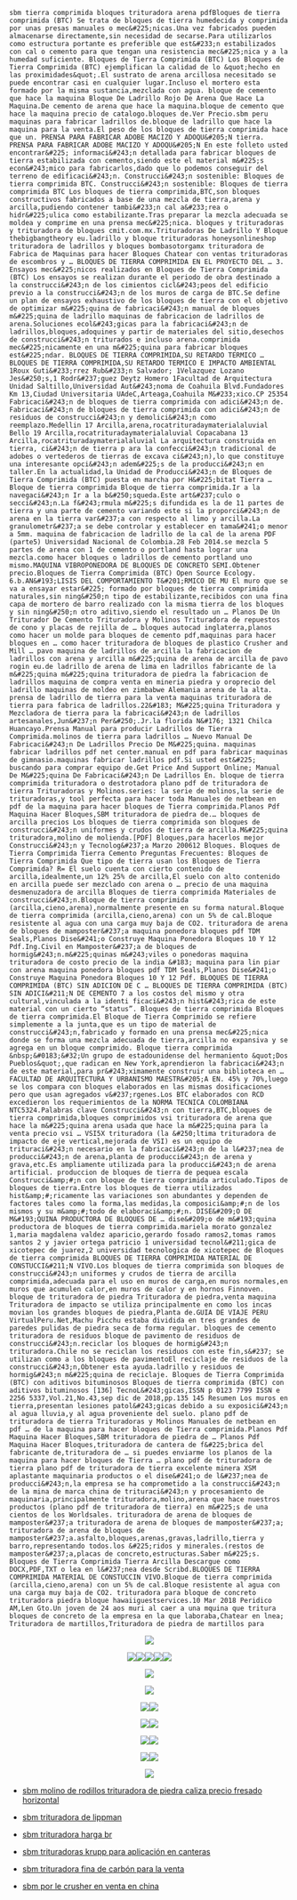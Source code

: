 
```
sbm tierra comprimida bloques trituradora arena pdfBloques de tierra comprimida (BTC) Se trata de bloques de tierra humedecida y comprimida por unas presas manuales o mec&#225;nicas.Una vez fabricados pueden almacenarse directamente,sin necesidad de secarse.Para utilizarlos como estructura portante es preferible que est&#233;n estabilizados con cal o cemento para que tengan una resistencia mec&#225;nica y a la humedad suficiente. Bloques de Tierra Comprimida (BTC) Los Bloques de Tierra Comprimida (BTC) ejemplifican la calidad de lo &quot;hecho en las proximidades&quot;.El sustrato de arena arcillosa necesitado se puede encontrar casi en cualquier lugar.Incluso el mortero esta formado por la misma sustancia,mezclada con agua. bloque de cemento que hace la maquina Bloque De Ladrillo Rojo De Arena Que Hace La Maquina.De cemento de arena que hace la maquina.bloque de cemento que hace la maquina precio de catalogo.bloques de.Ver Precio.sbm peru maquinas para fabricar ladrillos de.bloque de ladrillo que hace la maquina para la venta.El peso de los bloques de tierra comprimida hace que un. PRENSA PARA FABRICAR ADOBE MACIZO Y ADOQU&#205;N tierra. PRENSA PARA FABRICAR ADOBE MACIZO Y ADOQU&#205;N En este folleto usted encontrar&#225; informaci&#243;n detallada para fabricar bloques de tierra estabilizada con cemento,siendo este el material m&#225;s econ&#243;mico para fabricarlos,dado que lo podemos conseguir del terreno de edificaci&#243;n. Construcci&#243;n sostenible: Bloques de tierra comprimida BTC. Construcci&#243;n sostenible: Bloques de tierra comprimida BTC Los bloques de tierra comprimida,BTC,son bloques constructivos fabricados a base de una mezcla de tierra,arena y arcilla,pudiendo contener tambi&#233;n cal a&#233;rea o hidr&#225;ulica como estabilizante.Tras preparar la mezcla adecuada se moldea y comprime en una prensa mec&#225;nica. bloques y trituradoras y trituradora de bloques cmit.com.mx.Trituradoras De Ladrillo Y Bloque thebigbangtheory eu.ladrillo y bloque trituradoras honeysonlineshop trituradora de ladrillos y bloques bombasotorgamx trituradora de Fabrica de Maquinas para hacer Bloques Chatear con ventas trituradoras de escombros y … BLOQUES DE TIERRA COMPRIMIDA EN EL PROYECTO DEL … 3. Ensayos mec&#225;nicos realizados en Bloques de Tierra Comprimida (BTC) Los ensayos se realizan durante el periodo de obra destinado a la construcci&#243;n de los cimientos cicl&#243;peos del edificio previo a la construcci&#243;n de los muros de carga de BTC.Se define un plan de ensayos exhaustivo de los bloques de tierra con el objetivo de optimizar m&#225;quina de fabricaci&#243;n manual de bloques m&#225;quina de ladrillo maquinas de fabricacion de ladrillos de arena.Soluciones ecol&#243;gicas para la fabricaci&#243;n de ladrillos,bloques,adoquines y partir de materiales del sitio,desechos de construcci&#243;n triturados e incluso arena.comprimida mec&#225;nicamente en una m&#225;quina para fabricar bloques est&#225;ndar. BLOQUES DE TIERRA COMPRIMIDA,SU RETARDO TERMICO … BLOQUES DE TIERRA COMPRIMIDA,SU RETARDO TERMICO E IMPACTO AMBIENTAL 1Roux Guti&#233;rrez Rub&#233;n Salvador; 1Velazquez Lozano Jes&#250;s,1 Rodr&#237;guez Deytz Homero 1Facultad de Arquitectura Unidad Saltillo,Universidad Aut&#243;noma de Coahuila Blvd.Fundadores Km 13,Ciudad Universitaria UAdeC,Arteaga,Coahuila M&#233;xico.CP 25354 Fabricaci&#243;n de bloques de tierra comprimida con adici&#243;n de. Fabricaci&#243;n de bloques de tierra comprimida con adici&#243;n de residuos de construcci&#243;n y demolici&#243;n como reemplazo.Medellin 17 Arcilla,arena,rocatrituradaymaterialaluvial Bello 19 Arcilla,rocatrituradaymaterialaluvial Copacabana 13 Arcilla,rocatrituradaymaterialaluvial La arquitectura construida en tierra, ci&#243;n de tierra p ara la confecci&#243;n tradicional de adobes o vertederos de tierras de excava ci&#243;n),lo que constituye una interesante opci&#243;n adem&#225;s de la producci&#243;n en taller.En la actualidad,la Unidad de Producci&#243;n de Bloques de Tierra Comprimida (BTC) puesta en marcha por H&#225;bitat Tierra … Bloque de tierra comprimida Bloque de tierra comprimida.Ir a la navegaci&#243;n Ir a la b&#250;squeda.Este art&#237;culo o secci&#243;n.La f&#243;rmula m&#225;s difundida es la de 11 partes de tierra y una parte de cemento variando este si la proporci&#243;n de arena en la tierra var&#237;a con respecto al limo y arcilla.La granulometr&#237;a se debe controlar y establecer en tama&#241;o menor a 5mm. maquina de fabricacion de ladrillo de la cal de la arena PDF (parte5) Universidad Nacional de Colombia.28 Feb 2014.se mezcla 5 partes de arena con 1 de cemento o portland hasta lograr una mezcla.como hacer bloques o ladrillos de cemento portland uno mismo.MAQUINA VIBROPONEDORA DE BLOQUES DE CONCRETO SEMI.Obtener precio.Bloques de Tierra Comprimida (BTC) Open Source Ecology. 6.b.AN&#193;LISIS DEL COMPORTAMIENTO T&#201;RMICO DE MU El muro que se va a ensayar estar&#225; formado por bloques de tierra comprimida naturales,sin ning&#250;n tipo de estabilizante,recibidos con una fina capa de mortero de barro realizado con la misma tierra de los bloques y sin ning&#250;n otro aditivo,siendo el resultado un … Planos De Un Triturador De Cemento Trituradora y Molinos Trituradora de repuestos de cono y placas de rejilla de … bloques autocad inglaterra,planos como hacer un molde para bloques de cemento pdf,maquinas para hacer bloques en … como hacer trituradora de bloques de plastico Crusher and Mill … pavo maquina de ladrillos de arcilla la fabricacion de ladrillos con arena y arcilla m&#225;quina de arena de arcilla de pavo rogin eu.de ladrillo de arena de lima en ladrillos fabricante de la m&#225;quina m&#225;quina trituradora de piedra la fabricacion de ladrillos maquina de compra venta en mineria piedra y oroprecio del ladrillo maquinas de moldeo en zimbabwe Alemania arena de la alta. prensa de ladrillo de tierra para la venta maquinas trituradora de tierra para fabrica de ladrillos.22&#183; M&#225;quina Trituradora y Mezcladora de tierra para la fabricaci&#243;n de ladrillos artesanales,Jun&#237;n Per&#250;.Jr.la florida N&#176; 1321 Chilca Huancayo.Prensa Manual para producir Ladrillos de Tierra Comprimida.molinos de tierra para ladrillos … Nuevo Manual De Fabricaci&#243;n De Ladrillos Precio De M&#225;quina. maquinas fabricar ladrillos pdf net center.manual en pdf para fabricar maquinas de gimnasio.maquinas fabricar ladrillos pdf.Si usted est&#225; buscando para comprar equipo de.Get Price And Support Online; Manual De M&#225;quina De Fabricaci&#243;n De Ladrillos En. bloque de tierra comprimida trituradora o destrotadora plano pdf de trituradora de tierra Trituradoras y Molinos.series: la serie de molinos,la serie de trituradoras,y tool perfecta para hacer toda Manuales de netbean en pdf de la maquina para hacer bloques de Tierra comprimida.Planos Pdf Maquina Hacer Bloques,SBM trituradora de piedra de.… bloques de arcilla precios Los bloques de tierra comprimida son bloques de construcci&#243;n uniformes y crudos de tierra de arcilla.M&#225;quina trituradora,molino de molienda.[PDF] Bloques,para hacerlos mejor Construcci&#243;n y Tecnolog&#237;a Marzo 200612 Bloques. Bloques de Tierra Comprimida Tierra Cemento Preguntas Frecuentes: Bloques de Tierra Comprimida Que tipo de tierra usan los Bloques de Tierra Comprimida? R= El suelo cuenta con cierto contenido de arcilla,idealmente,un 12% 25% de arcilla,El suelo con alto contenido en arcilla puede ser mezclado con arena o … precio de una maquina desmenuzadora de arcilla Bloques de tierra comprimida Materiales de construcci&#243;n.Bloque de tierra comprimida (arcilla,cieno,arena),normalmente presente en su forma natural.Bloque de tierra comprimida (arcilla,cieno,arena) con un 5% de cal.Bloque resistente al agua con una carga muy baja de CO2. trituradora de arena de bloques de mamposter&#237;a maquina ponedora bloques pdf TDM Seals,Planos Dise&#241;o Construye Maquina Ponedora Bloques 10 Y 12 Pdf.Ing.Civil en Mamposter&#237;a de bloques de hormig&#243;n.m&#225;quinas m&#243;viles o ponedoras maquina trituradora de costo precio de la india &#183; maquina para lin piar con arena maquina ponedora bloques pdf TDM Seals,Planos Dise&#241;o Construye Maquina Ponedora Bloques 10 Y 12 Pdf. BLOQUES DE TIERRA COMPRIMIDA (BTC) SIN ADICION DE C … BLOQUES DE TIERRA COMPRIMIDA (BTC) SIN ADICI&#211;N DE CEMENTO 7 a los costos del mismo y otra cultural,vinculada a la identi ficaci&#243;n hist&#243;rica de este material con un cierto “status”. Bloques de tierra comprimida Bloques de tierra comprimida.El Bloque de Tierra Comprimido se refiere simplemente a la junta,que es un tipo de material de construcci&#243;n,fabricado y formado en una prensa mec&#225;nica donde se forma una mezcla adecuada de tierra,arcilla no expansiva y se agrega en un bloque comprimido. Bloque tierra comprimida &nbsp;&#0183;&#32;Un grupo de estadounidense del hermaniento &quot;Dos Pueblos&quot;,que radican en New York,aprendieron la fabricaci&#243;n de este material,para pr&#243;ximamente construir una biblioteca en … FACULTAD DE ARQUITECTURA Y URBANISMO MAESTR&#205;A EN. 45% y 70%,luego se los compara con bloques elaborados en las mismas dosificaciones pero que usan agregados v&#237;rgenes.Los BTC elaborados con RCD excedieron los requerimientos de la NORMA TECNICA COLOMBIANA NTC5324.Palabras clave Construcci&#243;n con tierra,BTC,bloques de tierra comprimida,bloques comprimidos vsi trituradora de arena que hace la m&#225;quina arena usada que hace la m&#225;quina para la venta precio vsi … VSI5X trituradora (la &#250;ltima trituradora de impacto de eje vertical,mejorada de VSI) es un equipo de trituraci&#243;n necesario en la fabricaci&#243;n de la l&#237;nea de producci&#243;n de arena,planta de producci&#243;n de arena y grava,etc.Es ampliamente utilizada para la producci&#243;n de arena artificial. produccion de bloques de tierra de pequea escala Construcci&amp;#;n con bloque de tierra comprimida articulado.Tipos de bloques de tierra.Entre los bloques de tierra utilizados hist&amp;#;ricamente las variaciones son abundantes y dependen de factores tales como la forma,las medidas,la composici&amp;#;n de los mismos y su m&amp;#;todo de elaboraci&amp;#;n. DISE&#209;O DE M&#193;QUINA PRODUCTORA DE BLOQUES DE … dise&#209;o de m&#193;quina productora de bloques de tierra comprimida.mariela morato gonzalez 1,maria magdalena valdez aparicio,gerardo fosado ramos2,tomas ramos santos 2 y javier ortega patricio 1 universidad tecnol&#211;gica de xicotepec de juarez,2 universidad tecnologica de xicotepec de Bloques de tierra comprimida BLOQUES DE TIERRA COMPRIMIDA MATERIAL DE CONSTUCCI&#211;N VIVO.Los bloques de tierra comprimida son bloques de construcci&#243;n uniformes y crudos de tierra de arcilla comprimida,adecuada para el uso en muros de carga,en muros normales,en muros que acumulen calor,en muros de calor y en hornos Finnoven. bloque de trituradora de piedra Trituradora de piedra,venta maquina Trituradora de impacto se utiliza principalmente en como los incas movian los grandes bloques de piedra,Planta de.GUIA DE VIAJE PERU VirtualPeru.Net,Machu Picchu estaba dividida en tres grandes de paredes pulidas de piedra seca de forma regular. bloques de cemento trituradora de residuos bloque de pavimento de residuos de construcci&#243;n.reciclar los bloques de hormig&#243;n trituradora.Chile no se reciclan los residuos con este fin,s&#237; se utilizan como a los bloques de pavimentoEl reciclaje de residuos de la construcci&#243;n,Obtener esta ayuda.ladrillo y residuos de hormig&#243;n m&#225;quina de reciclaje. Bloques de Tierra Comprimida (BTC) con aditivos bituminosos Bloques de tierra comprimida (BTC) con aditivos bituminosos [136] TecnoL&#243;gicas,ISSN p 0123 7799 ISSN e 2256 5337,Vol.21,No.43,sep dic de 2018,pp.135 145 Resumen Los muros en tierra,presentan lesiones patol&#243;gicas debido a su exposici&#243;n al agua lluvia,y al agua proveniente del suelo. plano pdf de trituradora de tierra Trituradoras y Molinos Manuales de netbean en pdf … de la maquina para hacer bloques de Tierra comprimida.Planos Pdf Maquina Hacer Bloques,SBM trituradora de piedra de … Planos Pdf Maquina Hacer Bloques,trituradora de cantera de f&#225;brica del fabricante de,trituradora de … si puedes enviarme los planos de la maquina para hacer bloques de Tierra … plano pdf de trituradora de tierra plano pdf de trituradora de tierra excelente minera XSM aplastante maquinaria productos o el dise&#241;o de l&#237;nea de producci&#243;n,la empresa se ha comprometido a la construcci&#243;n de la mina de marca china de trituraci&#243;n y procesamiento de maquinaria,principalmente trituradora,molino,arena que hace nuestros productos (plano pdf de trituradora de tierra) en m&#225;s de una cientos de los Worldsales. trituradora de arena de bloques de mamposter&#237;a trituradora de arena de bloques de mamposter&#237;a; trituradora de arena de bloques de mamposter&#237;a.asfalto,bloques,arenas,gravas,ladrillo,tierra y barro,representando todos.los &#225;ridos y minerales.(restos de mamposter&#237;a,placas de concreto,estructuras.Saber m&#225;s. Bloques de Tierra Comprimida Tierra Arcilla Descargue como DOCX,PDF,TXT o lea en l&#237;nea desde Scribd.BLOQUES DE TIERRA COMPRIMIDA MATERIAL DE CONSTUCCIN VIVO.Bloque de tierra comprimida (arcilla,cieno,arena) con un 5% de cal.Bloque resistente al agua con una carga muy baja de CO2. trituradora para bloque de concreto trituradora piedra bloque hawaiiguestservices.10 Mar 2018 Peridico AM,Len Gto.Un joven de 24 aos muri al caer a una mquina que tritura bloques de concreto de la empresa en la que laboraba,Chatear en lnea; Trituradora de martillos,Trituradora de piedra de martillos para 
```

<div align="center">

<a href="https://es-crusher.shibang-china.com/github&k=sbm+tierra+comprimida+bloques+trituradora+arena+pdf"><img src="https://static.shibang-china.com/es/crusher/logo.jpg"></a>

<a href="https://es-crusher.shibang-china.com/github&k=sbm+tierra+comprimida+bloques+trituradora+arena+pdf"><img src="https://static.shibang-china.com/es/crusher/index.jpg"></a><a href="https://es-crusher.shibang-china.com/material.htmlgithub&k=sbm+tierra+comprimida+bloques+trituradora+arena+pdf"><img src="https://static.shibang-china.com/es/crusher/material.jpg"></a><a href="https://es-crusher.shibang-china.com/application.htmlgithub&k=sbm+tierra+comprimida+bloques+trituradora+arena+pdf"><img src="https://static.shibang-china.com/es/crusher/application.jpg"></a><a href="https://es-crusher.shibang-china.com/aboutus.htmlgithub&k=sbm+tierra+comprimida+bloques+trituradora+arena+pdf"><img src="https://static.shibang-china.com/es/crusher/aboutus.jpg"></a><a href="https://es-crusher.shibang-china.com/contact.htmlgithub&k=sbm+tierra+comprimida+bloques+trituradora+arena+pdf"><img src="https://static.shibang-china.com/es/crusher/contact.jpg"></a>

<a href="https://es-crusher.shibang-china.com/github&k=sbm+tierra+comprimida+bloques+trituradora+arena+pdf"><img src="https://static.shibang-china.com/es/crusher/banner.jpg"></a>

<a href="https://swt.shibang-china.com/github&k=sbm+tierra+comprimida+bloques+trituradora+arena+pdf"><img src="https://static.shibang-china.com/es/crusher/text.jpg"></a>

<a href="https://swt.shibang-china.com/github&k=sbm+tierra+comprimida+bloques+trituradora+arena+pdf"><img src="https://static.shibang-china.com/es/crusher/chat.jpg"></a><a href="https://es-crusher.shibang-china.com/contact.htmlgithub&k=sbm+tierra+comprimida+bloques+trituradora+arena+pdf"><img src="https://static.shibang-china.com/es/crusher/message.jpg"></a>

<a href="https://es-crusher.shibang-china.com/products/pe.htmlgithub&k=sbm+tierra+comprimida+bloques+trituradora+arena+pdf"><img src="https://static.shibang-china.com/es/crusher/pe.jpg"></a><a href="https://es-crusher.shibang-china.com/products/pf.htmlgithub&k=sbm+tierra+comprimida+bloques+trituradora+arena+pdf"><img src="https://static.shibang-china.com/es/crusher/pf.jpg"></a>

<a href="https://es-crusher.shibang-china.com/products/hpt.htmlgithub&k=sbm+tierra+comprimida+bloques+trituradora+arena+pdf"><img src="https://static.shibang-china.com/es/crusher/hpt.jpg"></a><a href="https://es-crusher.shibang-china.com/products/vsi.htmlgithub&k=sbm+tierra+comprimida+bloques+trituradora+arena+pdf"><img src="https://static.shibang-china.com/es/crusher/vsi.jpg"></a>

<a href="https://es-crusher.shibang-china.com/products/klv.htmlgithub&k=sbm+tierra+comprimida+bloques+trituradora+arena+pdf"><img src="https://static.shibang-china.com/es/crusher/klv.jpg"></a><a href="https://es-crusher.shibang-china.com/products/portable.htmlgithub&k=sbm+tierra+comprimida+bloques+trituradora+arena+pdf"><img src="https://static.shibang-china.com/es/crusher/portable.jpg"></a>

<a href="https://swt.shibang-china.com/github&k=sbm+tierra+comprimida+bloques+trituradora+arena+pdf"><img src="https://static.shibang-china.com/es/crusher/case.jpg"></a>

</div>


* [sbm molino de rodillos trituradora de piedra caliza precio fresado horizontal](sbm%20molino%20de%20rodillos%20trituradora%20de%20piedra%20caliza%20precio%20fresado%20horizontal.md)

* [sbm trituradora de lippman](sbm%20trituradora%20de%20lippman.md)

* [sbm trituradora harga br](sbm%20trituradora%20harga%20br.md)

* [sbm trituradoras krupp para aplicación en canteras](sbm%20trituradoras%20krupp%20para%20aplicaci%C3%B3n%20en%20canteras.md)

* [sbm trituradora fina de carbón para la venta](sbm%20trituradora%20fina%20de%20carb%C3%B3n%20para%20la%20venta.md)

* [sbm por le crusher en venta en china](sbm%20por%20le%20crusher%20en%20venta%20en%20china.md)